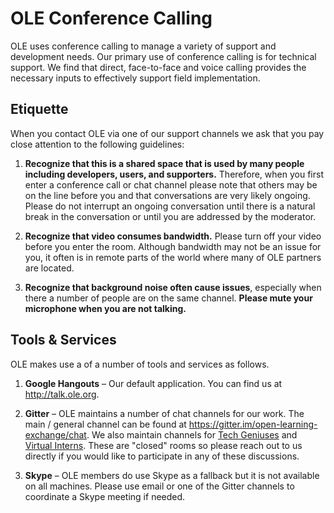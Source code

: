 # OLE Conference Calling

OLE uses conference calling to manage a variety of support and development needs. Our primary use of conference calling is for technical support. We find that direct, face-to-face and voice calling provides the necessary inputs to effectively support field implementation.

## Etiquette

When you contact OLE via one of our support channels we ask that you pay close attention to the following guidelines:

1. **Recognize that this is a shared space that is used by many people including developers, users, and supporters.** Therefore, when you first enter a conference call or chat channel please note that others may be on the line before you and that conversations are very likely ongoing. Please do not interrupt an ongoing conversation until there is a natural break in the conversation or until you are addressed by the moderator.

2. **Recognize that video consumes bandwidth.** Please turn off your video before you enter the room. Although bandwidth may not be an issue for you, it often is in remote parts of the world where many of OLE partners are located.

3. **Recognize that background noise often cause issues**, especially when there a number of people are on the same channel. **Please mute your microphone when you are not talking.**

## Tools & Services

OLE makes use a of a number of tools and services as follows.

1. **Google Hangouts** – Our default application. You can find us at http://talk.ole.org.

2. **Gitter** – OLE maintains a number of chat channels for our work. The main / general channel can be found at https://gitter.im/open-learning-exchange/chat. We also maintain channels for [Tech Geniuses](https://gitter.im/open-learning-exchange/techgenius) and [Virtual Interns](https://gitter.im/open-learning-exchange/interns). These are "closed" rooms so please reach out to us directly if you would like to participate in any of these discussions.

3. **Skype** – OLE members do use Skype as a fallback but it is not available on all machines. Please use email or one of the Gitter channels to coordinate a Skype meeting if needed.
